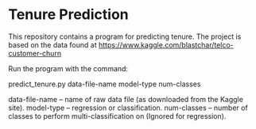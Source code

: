 # Tenure Prediction

This repository contains a program for predicting tenure.
The project is based on the data found at https://www.kaggle.com/blastchar/telco-customer-churn 

Run the program with the command:

predict_tenure.py   data-file-name   model-type   num-classes
  
data-file-name – name of raw data file (as downloaded from the Kaggle site).
model-type – regression or classification.
num-classes – number of classes to perform multi-classification on (Ignored for regression).

